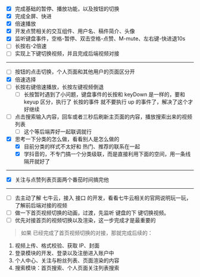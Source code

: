 * [x] 完成基础的暂停、播放功能，以及按钮的切换
* [x] 完成全屏、快进
* [x] 倍速播放
* [x] 开发点赞相关的交互组件、用户名、稿件简介、头像
* [x] 监听键盘事件，空格-暂停、双击空格-点赞、M-mute、左右键-快进退10s
* [ ] 长按右-2倍速
* [ ] 实现上下键切换视频，并且完成后端视频对接

---

* [ ] 按钮的点击切换，个人页面和其他用户的页面区分开
* [x] 倍速选择
* [ ] 长按右键倍速播放，长按左键视频倒退
  * [ ] 长按暂时遇到了小问题，键盘事件的长按和 keyDown 是一样的，要和 keyup 区分，执行了 长按的事件 就不要执行 up 的事件了，解决了这个才好继续
* [ ] 点击搜索输入内容，回车或者三秒后刷新主页面的内容，播放搜索出来的视频列表
  * [ ] 这个等后端弄好一起联调就行
* [x] 思考一下分类的怎么做，看看别人是怎么做的
  * [x] 目前分类的样式不太好和 热门、推荐的联系在一起
  * [x] 学抖音的，不专门搞一个分类级联，而是直接利用下面的空间，用一条线隔开就好了

---

* [x] 关注与点赞列表页面两个番茄时间搞完他

--- 

* [ ] 去主动了解 七牛云，接入 接口 的开发，看看七牛云相关的官网说明玩一玩，了解前后端对接的视频
* [ ] 做一下首页视频切换的动画，过渡，先监听 键盘的下 键切换视频。
* [ ] 优先对接首页的视频切换以及渲染，这一步完成才是最重要的
> 如果 已经完成了首页视频切换的对接，那就完成后续的：
1. 视频上传、格式校验、获取 IP、封面
2. 登录模块的开发、登录以及注册进入账户中
3. 个人中心、关注与粉丝列表、页面渲染的内容
4. 搜索模块：首页搜索、个人页面关注列表搜索